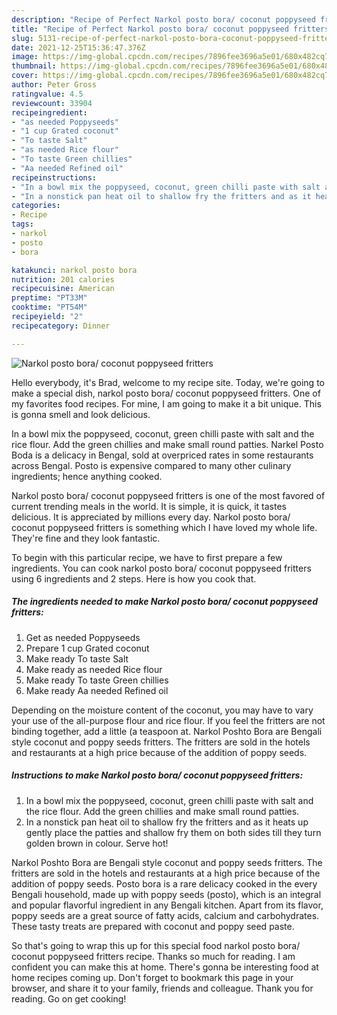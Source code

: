 ```yaml
---
description: "Recipe of Perfect Narkol posto bora/ coconut poppyseed fritters"
title: "Recipe of Perfect Narkol posto bora/ coconut poppyseed fritters"
slug: 5131-recipe-of-perfect-narkol-posto-bora-coconut-poppyseed-fritters
date: 2021-12-25T15:36:47.376Z
image: https://img-global.cpcdn.com/recipes/7896fee3696a5e01/680x482cq70/narkol-posto-bora-coconut-poppyseed-fritters-recipe-main-photo.jpg
thumbnail: https://img-global.cpcdn.com/recipes/7896fee3696a5e01/680x482cq70/narkol-posto-bora-coconut-poppyseed-fritters-recipe-main-photo.jpg
cover: https://img-global.cpcdn.com/recipes/7896fee3696a5e01/680x482cq70/narkol-posto-bora-coconut-poppyseed-fritters-recipe-main-photo.jpg
author: Peter Gross
ratingvalue: 4.5
reviewcount: 33904
recipeingredient:
- "as needed Poppyseeds"
- "1 cup Grated coconut"
- "To taste Salt"
- "as needed Rice flour"
- "To taste Green chillies"
- "Aa needed Refined oil"
recipeinstructions:
- "In a bowl mix the poppyseed, coconut, green chilli paste with salt and the rice flour. Add the green chillies and make small round patties."
- "In a nonstick pan heat oil to shallow fry the fritters and as it heats up gently place the patties and shallow fry them on both sides till they turn golden brown in colour. Serve hot!"
categories:
- Recipe
tags:
- narkol
- posto
- bora

katakunci: narkol posto bora 
nutrition: 201 calories
recipecuisine: American
preptime: "PT33M"
cooktime: "PT54M"
recipeyield: "2"
recipecategory: Dinner

---
```



![Narkol posto bora/ coconut poppyseed fritters](https://img-global.cpcdn.com/recipes/7896fee3696a5e01/680x482cq70/narkol-posto-bora-coconut-poppyseed-fritters-recipe-main-photo.jpg)

Hello everybody, it's Brad, welcome to my recipe site. Today, we're going to make a special dish, narkol posto bora/ coconut poppyseed fritters. One of my favorites food recipes. For mine, I am going to make it a bit unique. This is gonna smell and look delicious.

In a bowl mix the poppyseed, coconut, green chilli paste with salt and the rice flour. Add the green chillies and make small round patties. Narkel Posto Boda is a delicacy in Bengal, sold at overpriced rates in some restaurants across Bengal. Posto is expensive compared to many other culinary ingredients; hence anything cooked.

Narkol posto bora/ coconut poppyseed fritters is one of the most favored of current trending meals in the world. It is simple, it is quick, it tastes delicious. It is appreciated by millions every day. Narkol posto bora/ coconut poppyseed fritters is something which I have loved my whole life. They're fine and they look fantastic.


To begin with this particular recipe, we have to first prepare a few ingredients. You can cook narkol posto bora/ coconut poppyseed fritters using 6 ingredients and 2 steps. Here is how you cook that.

<!--inarticleads1-->

##### The ingredients needed to make Narkol posto bora/ coconut poppyseed fritters:

1. Get as needed Poppyseeds
1. Prepare 1 cup Grated coconut
1. Make ready To taste Salt
1. Make ready as needed Rice flour
1. Make ready To taste Green chillies
1. Make ready Aa needed Refined oil


Depending on the moisture content of the coconut, you may have to vary your use of the all-purpose flour and rice flour. If you feel the fritters are not binding together, add a little (a teaspoon at. Narkol Poshto Bora are Bengali style coconut and poppy seeds fritters. The fritters are sold in the hotels and restaurants at a high price because of the addition of poppy seeds. 

<!--inarticleads2-->

##### Instructions to make Narkol posto bora/ coconut poppyseed fritters:

1. In a bowl mix the poppyseed, coconut, green chilli paste with salt and the rice flour. Add the green chillies and make small round patties.
1. In a nonstick pan heat oil to shallow fry the fritters and as it heats up gently place the patties and shallow fry them on both sides till they turn golden brown in colour. Serve hot!


Narkol Poshto Bora are Bengali style coconut and poppy seeds fritters. The fritters are sold in the hotels and restaurants at a high price because of the addition of poppy seeds. Posto bora is a rare delicacy cooked in the every Bengali household, made up with poppy seeds (posto), which is an integral and popular flavorful ingredient in any Bengali kitchen. Apart from its flavor, poppy seeds are a great source of fatty acids, calcium and carbohydrates. These tasty treats are prepared with coconut and poppy seed paste. 

So that's going to wrap this up for this special food narkol posto bora/ coconut poppyseed fritters recipe. Thanks so much for reading. I am confident you can make this at home. There's gonna be interesting food at home recipes coming up. Don't forget to bookmark this page in your browser, and share it to your family, friends and colleague. Thank you for reading. Go on get cooking!
